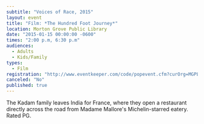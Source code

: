 ```yaml
---
subtitle: "Voices of Race, 2015"
layout: event
title: "Film: *The Hundred Foot Journey*"
location: Morton Grove Public Library
date: "2015-01-15 00:00:00 -0600"
times: "2:00 p.m, 6:30 p.m"
audiences: 
  - Adults
  - Kids/Family
types: 
  - Film
registration: "http://www.eventkeeper.com/code/popevent.cfm?curOrg=MGPL&curApp=events&eID=3794649&thisDate=NO_DATE"
canceled: "No"
published: true
---
```


The Kadam family leaves India for France, where they open a restaurant directly across the road from Madame Mallore's Michelin-starred eatery. Rated PG.